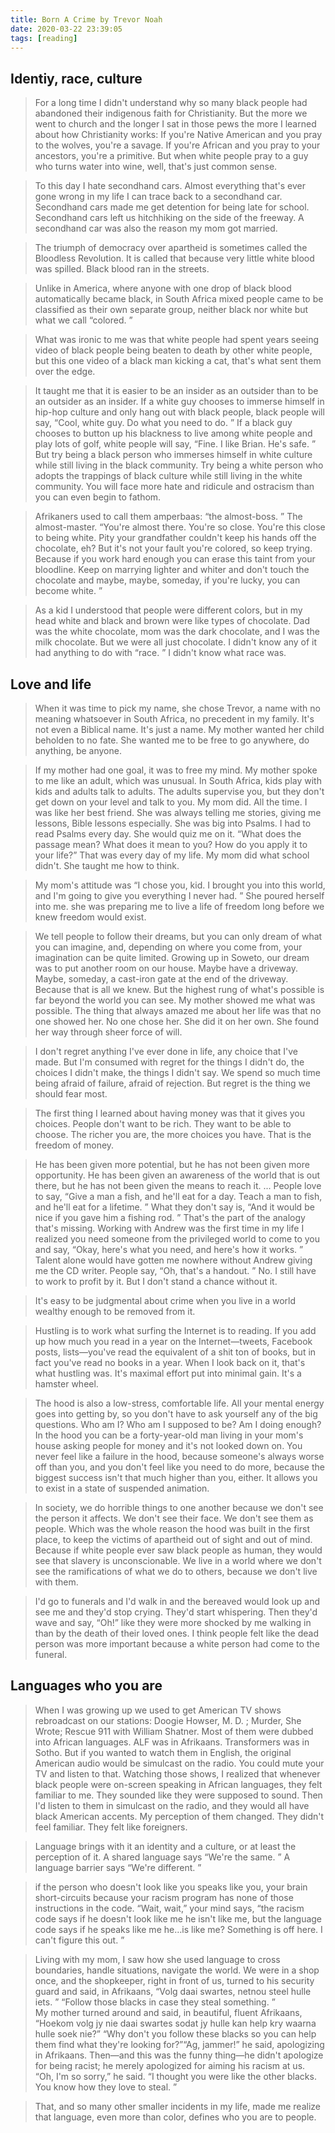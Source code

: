 ```yaml
---
title: Born A Crime by Trevor Noah
date: 2020-03-22 23:39:05
tags: [reading]
---
```


## Identiy, race, culture
>For a long time I didn't understand why so many black people had abandoned their indigenous faith for Christianity. But the more we went to church and the longer I sat in those pews the more I learned about how Christianity works: If you're Native American and you pray to the wolves, you're a savage. If you're African and you pray to your ancestors, you're a primitive. But when white people pray to a guy who turns water into wine, well, that's just common sense. 

>To this day I hate secondhand cars. Almost everything that's ever gone wrong in my life I can trace back to a secondhand car. Secondhand cars made me get detention for being late for school. Secondhand cars left us hitchhiking on the side of the freeway. A secondhand car was also the reason my mom got married. 

>The triumph of democracy over apartheid is sometimes called the Bloodless Revolution. It is called that because very little white blood was spilled. Black blood ran in the streets. 

>Unlike in America, where anyone with one drop of black blood automatically became black, in South Africa mixed people came to be classified as their own separate group, neither black nor white but what we call “colored. ”


>What was ironic to me was that white people had spent years seeing video of black people being beaten to death by other white people, but this one video of a black man kicking a cat, that's what sent them over the edge. 

>It taught me that it is easier to be an insider as an outsider than to be an outsider as an insider. If a white guy chooses to immerse himself in hip-hop culture and only hang out with black people, black people will say, “Cool, white guy. Do what you need to do. ” If a black guy chooses to button up his blackness to live among white people and play lots of golf, white people will say, “Fine. I like Brian. He's safe. ” But try being a black person who immerses himself in white culture while still living in the black community. Try being a white person who adopts the trappings of black culture while still living in the white community. You will face more hate and ridicule and ostracism than you can even begin to fathom. 

>Afrikaners used to call them amperbaas: “the almost-boss. ” The almost-master. “You're almost there. You're so close. You're this close to being white. Pity your grandfather couldn't keep his hands off the chocolate, eh? But it's not your fault you're colored, so keep trying. Because if you work hard enough you can erase this taint from your bloodline. Keep on marrying lighter and whiter and don't touch the chocolate and maybe, maybe, someday, if you're lucky, you can become white. ”

>As a kid I understood that people were different colors, but in my head white and black and brown were like types of chocolate. Dad was the white chocolate, mom was the dark chocolate, and I was the milk chocolate. But we were all just chocolate. I didn't know any of it had anything to do with “race. ” I didn't know what race was. 

## Love and life
>When it was time to pick my name, she chose Trevor, a name with no meaning whatsoever in South Africa, no precedent in my family. It's not even a Biblical name. It's just a name. My mother wanted her child beholden to no fate. She wanted me to be free to go anywhere, do anything, be anyone. 


>If my mother had one goal, it was to free my mind. My mother spoke to me like an adult, which was unusual. In South Africa, kids play with kids and adults talk to adults. The adults supervise you, but they don't get down on your level and talk to you. My mom did. All the time. I was like her best friend. She was always telling me stories, giving me lessons, Bible lessons especially. She was big into Psalms. I had to read Psalms every day. She would quiz me on it. “What does the passage mean? What does it mean to you? How do you apply it to your life?” That was every day of my life. My mom did what school didn't. She taught me how to think. 

>My mom's attitude was “I chose you, kid. I brought you into this world, and I'm going to give you everything I never had. ” She poured herself into me. 
>she was preparing me to live a life of freedom long before we knew freedom would exist. 

>We tell people to follow their dreams, but you can only dream of what you can imagine, and, depending on where you come from, your imagination can be quite limited. Growing up in Soweto, our dream was to put another room on our house. Maybe have a driveway. Maybe, someday, a cast-iron gate at the end of the driveway. Because that is all we knew. But the highest rung of what's possible is far beyond the world you can see. My mother showed me what was possible. The thing that always amazed me about her life was that no one showed her. No one chose her. She did it on her own. She found her way through sheer force of will. 


>I don't regret anything I've ever done in life, any choice that I've made. But I'm consumed with regret for the things I didn't do, the choices I didn't make, the things I didn't say. We spend so much time being afraid of failure, afraid of rejection. But regret is the thing we should fear most. 

>The first thing I learned about having money was that it gives you choices. People don't want to be rich. They want to be able to choose. The richer you are, the more choices you have. That is the freedom of money. 

>He has been given more potential, but he has not been given more opportunity. He has been given an awareness of the world that is out there, but he has not been given the means to reach it. ... People love to say, “Give a man a fish, and he'll eat for a day. Teach a man to fish, and he'll eat for a lifetime. ” What they don't say is, “And it would be nice if you gave him a fishing rod. ” That's the part of the analogy that's missing. Working with Andrew was the first time in my life I realized you need someone from the privileged world to come to you and say, “Okay, here's what you need, and here's how it works. ” Talent alone would have gotten me nowhere without Andrew giving me the CD writer. People say, “Oh, that's a handout. ” No. I still have to work to profit by it. But I don't stand a chance without it. 

>It's easy to be judgmental about crime when you live in a world wealthy enough to be removed from it. 

>Hustling is to work what surfing the Internet is to reading. If you add up how much you read in a year on the Internet—tweets, Facebook posts, lists—you've read the equivalent of a shit ton of books, but in fact you've read no books in a year. When I look back on it, that's what hustling was. It's maximal effort put into minimal gain. It's a hamster wheel. 

>The hood is also a low-stress, comfortable life. All your mental energy goes into getting by, so you don't have to ask yourself any of the big questions. Who am I? Who am I supposed to be? Am I doing enough? In the hood you can be a forty-year-old man living in your mom's house asking people for money and it's not looked down on. You never feel like a failure in the hood, because someone's always worse off than you, and you don't feel like you need to do more, because the biggest success isn't that much higher than you, either. It allows you to exist in a state of suspended animation. 


>In society, we do horrible things to one another because we don't see the person it affects. We don't see their face. We don't see them as people. Which was the whole reason the hood was built in the first place, to keep the victims of apartheid out of sight and out of mind. Because if white people ever saw black people as human, they would see that slavery is unconscionable. We live in a world where we don't see the ramifications of what we do to others, because we don't live with them. 

>I'd go to funerals and I'd walk in and the bereaved would look up and see me and they'd stop crying. They'd start whispering. Then they'd wave and say, “Oh!” like they were more shocked by me walking in than by the death of their loved ones. I think people felt like the dead person was more important because a white person had come to the funeral. 

## Languages who you are

>When I was growing up we used to get American TV shows rebroadcast on our stations: Doogie Howser, M. D. ; Murder, She Wrote; Rescue 911 with William Shatner. Most of them were dubbed into African languages. ALF was in Afrikaans. Transformers was in Sotho. But if you wanted to watch them in English, the original American audio would be simulcast on the radio. You could mute your TV and listen to that. Watching those shows, I realized that whenever black people were on-screen speaking in African languages, they felt familiar to me. They sounded like they were supposed to sound. Then I'd listen to them in simulcast on the radio, and they would all have black American accents. My perception of them changed. They didn't feel familiar. They felt like foreigners. 

>Language brings with it an identity and a culture, or at least the perception of it. A shared language says “We're the same. ” A language barrier says “We're different. ”


>if the person who doesn't look like you speaks like you, your brain short-circuits because your racism program has none of those instructions in the code. “Wait, wait,” your mind says, “the racism code says if he doesn't look like me he isn't like me, but the language code says if he speaks like me he…is like me? Something is off here. I can't figure this out. ”


>Living with my mom, I saw how she used language to cross boundaries, handle situations, navigate the world. We were in a shop once, and the shopkeeper, right in front of us, turned to his security guard and said, in Afrikaans, “Volg daai swartes, netnou steel hulle iets. ” “Follow those blacks in case they steal something. ”
<br>My mother turned around and said, in beautiful, fluent Afrikaans, “Hoekom volg jy nie daai swartes sodat jy hulle kan help kry waarna hulle soek nie?” “Why don't you follow these blacks so you can help them find what they're looking for?”“Ag, jammer!” he said, apologizing in Afrikaans. Then—and this was the funny thing—he didn't apologize for being racist; he merely apologized for aiming his racism at us. “Oh, I'm so sorry,” he said. “I thought you were like the other blacks. You know how they love to steal. ”

>That, and so many other smaller incidents in my life, made me realize that language, even more than color, defines who you are to people. 




